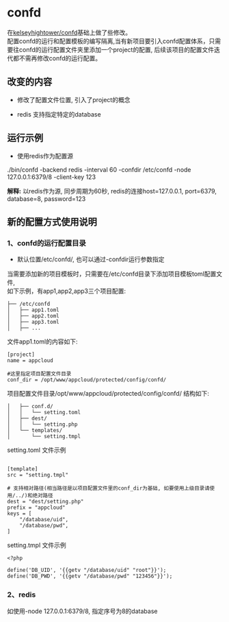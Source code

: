# confd

在[kelseyhightower/confd](https://github.com/kelseyhightower/confd)基础上做了些修改。  
配置confd的运行和配置模板的编写隔离,当有新项目要引入confd配置体系，只需要往confd的运行配置文件夹里添加一个project的配置,
后续该项目的配置文件迭代都不需再修改confd的运行配置。

## 改变的内容

- 修改了配置文件位置, 引入了project的概念

- redis 支持指定特定的database

## 运行示例

- 使用redis作为配置源

./bin/confd  -backend redis -interval 60 -confdir /etc/confd -node 127.0.0.1:6379/8 -client-key 123  

**解释:** 以redis作为源, 同步周期为60秒, redis的连接host=127.0.0.1, port=6379, database=8, password=123

## 新的配置方式使用说明

### 1、confd的运行配置目录

- 默认位置/etc/confd/, 也可以通过-confdir运行参数指定

当需要添加新的项目模板时，只需要在/etc/confd目录下添加项目模板toml配置文件,  
如下示例，有app1,app2,app3三个项目配置:  

```
├── /etc/confd  
│   ├── app1.toml  
│   ├── app2.toml  
│   ├── app3.toml  
│   ├── ...  

```

文件app1.toml的内容如下:

```
[project]
name = appcloud

#这里指定项目配置文件目录
conf_dir = /opt/www/appcloud/protected/config/confd/

```

项目配置文件目录/opt/www/appcloud/protected/config/confd/ 结构如下:  

```
│   ├── conf.d/  
│   │   └── setting.toml  
│   ├── dest/  
│   │   └── setting.php  
│   └── templates/  
│       └── setting.tmpl  
```

setting.toml 文件示例  

```

[template]
src = "setting.tmpl"

# 支持相对路径(相当路径是以项目配置文件里的conf_dir为基础, 如要使用上级目录请使用/../)和绝对路径
dest = "dest/setting.php"
prefix = "appcloud"
keys = [
    "/database/uid",
    "/database/pwd",
]

```

setting.tmpl 文件示例  

```
<?php

define('DB_UID', '{{getv "/database/uid" "root"}}');
define('DB_PWD', '{{getv "/database/pwd" "123456"}}');

```

### 2、redis

如使用-node 127.0.0.1:6379/8, 指定序号为8的database

